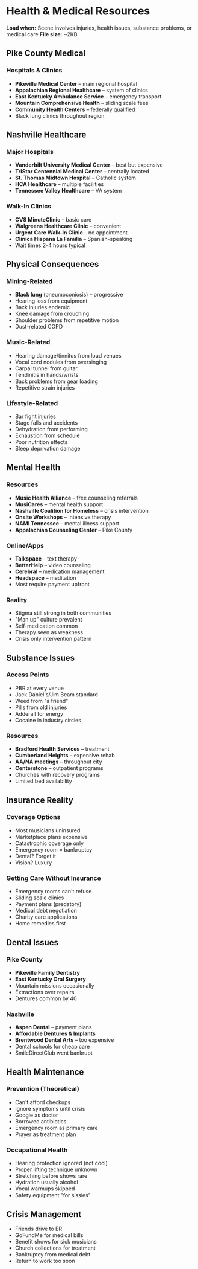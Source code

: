 # Health & Medical Resources
**Load when:** Scene involves injuries, health issues, substance problems, or medical care
**File size:** ~2KB

## Pike County Medical

### Hospitals & Clinics
* **Pikeville Medical Center** – main regional hospital
* **Appalachian Regional Healthcare** – system of clinics
* **East Kentucky Ambulance Service** – emergency transport
* **Mountain Comprehensive Health** – sliding scale fees
* **Community Health Centers** – federally qualified
* Black lung clinics throughout region

## Nashville Healthcare

### Major Hospitals
* **Vanderbilt University Medical Center** – best but expensive
* **TriStar Centennial Medical Center** – centrally located
* **St. Thomas Midtown Hospital** – Catholic system
* **HCA Healthcare** – multiple facilities
* **Tennessee Valley Healthcare** – VA system

### Walk-In Clinics
* **CVS MinuteClinic** – basic care
* **Walgreens Healthcare Clinic** – convenient
* **Urgent Care Walk-In Clinic** – no appointment
* **Clinica Hispana La Familia** – Spanish-speaking
* Wait times 2-4 hours typical

## Physical Consequences

### Mining-Related
* **Black lung** (pneumoconiosis) – progressive
* Hearing loss from equipment
* Back injuries endemic
* Knee damage from crouching
* Shoulder problems from repetitive motion
* Dust-related COPD

### Music-Related
* Hearing damage/tinnitus from loud venues
* Vocal cord nodules from oversinging
* Carpal tunnel from guitar
* Tendinitis in hands/wrists
* Back problems from gear loading
* Repetitive strain injuries

### Lifestyle-Related
* Bar fight injuries
* Stage falls and accidents
* Dehydration from performing
* Exhaustion from schedule
* Poor nutrition effects
* Sleep deprivation damage

## Mental Health

### Resources
* **Music Health Alliance** – free counseling referrals
* **MusiCares** – mental health support
* **Nashville Coalition for Homeless** – crisis intervention
* **Onsite Workshops** – intensive therapy
* **NAMI Tennessee** – mental illness support
* **Appalachian Counseling Center** – Pike County

### Online/Apps
* **Talkspace** – text therapy
* **BetterHelp** – video counseling
* **Cerebral** – medication management
* **Headspace** – meditation
* Most require payment upfront

### Reality
* Stigma still strong in both communities
* "Man up" culture prevalent
* Self-medication common
* Therapy seen as weakness
* Crisis only intervention pattern

## Substance Issues

### Access Points
* PBR at every venue
* Jack Daniel's/Jim Beam standard
* Weed from "a friend"
* Pills from old injuries
* Adderall for energy
* Cocaine in industry circles

### Resources
* **Bradford Health Services** – treatment
* **Cumberland Heights** – expensive rehab
* **AA/NA meetings** – throughout city
* **Centerstone** – outpatient programs
* Churches with recovery programs
* Limited bed availability

## Insurance Reality

### Coverage Options
* Most musicians uninsured
* Marketplace plans expensive
* Catastrophic coverage only
* Emergency room = bankruptcy
* Dental? Forget it
* Vision? Luxury

### Getting Care Without Insurance
* Emergency rooms can't refuse
* Sliding scale clinics
* Payment plans (predatory)
* Medical debt negotiation
* Charity care applications
* Home remedies first

## Dental Issues

### Pike County
* **Pikeville Family Dentistry**
* **East Kentucky Oral Surgery**
* Mountain missions occasionally
* Extractions over repairs
* Dentures common by 40

### Nashville
* **Aspen Dental** – payment plans
* **Affordable Dentures & Implants**
* **Brentwood Dental Arts** – too expensive
* Dental schools for cheap care
* SmileDirectClub went bankrupt

## Health Maintenance

### Prevention (Theoretical)
* Can't afford checkups
* Ignore symptoms until crisis
* Google as doctor
* Borrowed antibiotics
* Emergency room as primary care
* Prayer as treatment plan

### Occupational Health
* Hearing protection ignored (not cool)
* Proper lifting technique unknown
* Stretching before shows rare
* Hydration usually alcohol
* Vocal warmups skipped
* Safety equipment "for sissies"

## Crisis Management

* Friends drive to ER
* GoFundMe for medical bills
* Benefit shows for sick musicians
* Church collections for treatment
* Bankruptcy from medical debt
* Return to work too soon